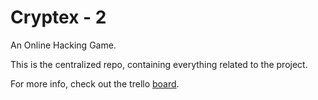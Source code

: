 Cryptex - 2
===========

An Online Hacking Game.

This is the centralized repo, containing everything related to the project.

For more info, check out the trello [board](http://goo.gl/UR6ZG "Cryptex 2").
